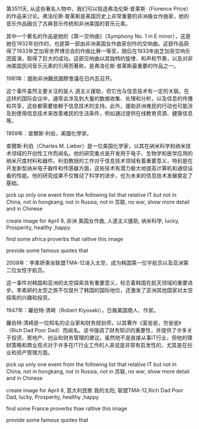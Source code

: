 
第3511天,  从这些著名人物中，我们可以挑选弗洛伦斯·普莱斯（Florence Price）的作品来讨论。弗洛伦斯·普莱斯是美国历史上非常重要的非洲裔女作曲家，她的音乐作品融合了古典音乐传统和非洲美国的音乐元素。

其中一个著名的作品是她的《第一交响曲》（Symphony No. 1 in E minor），这是她在1932年创作的，也是第一部由非洲美国女作曲家创作的交响曲。这部作品获得了1933年芝加哥世界博览会的作曲比赛一等奖，随后在1933年由芝加哥交响乐团首演，取得了巨大的成功。这部交响曲以其独特的旋律、和声和节奏，以及对非洲美国民间音乐元素的引用而著称，是弗洛伦斯·普莱斯最重要的作品之一。

1981年：援助非洲難民國際會議在日内瓦召开。

这个事件虽然主要关注的是人
道主义援助，但它也与信息技术有一定的关联。在这样的国际会议中，通常会涉及到大量的数据收集、处理和分析，以及信息的传播和共享，这些都需要依赖于信息技术的支持。此外，援助非洲难民的行动也可能涉及到使用信息技术来改善难民的生活条件，例如通过提供在线教育资源、健康信息等。


1959年：查爾斯·利伯，美國化學家。

查爾斯·利伯（Charles M. Lieber）是一位美国化学家，以其在纳米科学和纳米技术领域的开创性工作而闻名。他的研究重点是开发用于电子、生物学和医学应用的纳米尺度材料和器件。利伯教授的工作对于信息技术领域有着重要意义，特别是在开发新型纳米电子器件和传感器方面，这些技术有潜力极大地提高计算机和通信设备的性能。他的研究成果不仅推动了科学的进步，也为未来的信息技术发展奠定了基础。







pick up  only one event  from the following list that relative IT but not in China, not in hongkang, not in Russia, not in 苏联, no war, show more detail and in Chinese 

create image for April 9,  非洲 美国女作曲, 人道主义援助, 纳米科学, lucky, Prosperity, healthy ,happy


find some africa proverbs that raltive this image 
 

provide some famous quotes that  
  

2008年：李素妍乘坐联盟TMA-12进入太空，成为韩国第一位宇航员以及亚洲第二位女性宇航员。

这一事件对韩国和亚洲的太空探索具有重要意义，标志着韩国在航天领域的重要进步。李素妍的太空之旅不仅提升了韩国的国际地位，还激发了亚洲其他国家对太空探索的兴趣和投资。

1947年：羅伯特·清崎（Robert Kiyosaki），日裔美国商人、作家。

羅伯特·清崎是一位知名的企业家和财务规划师，以其著作《富爸爸，穷爸爸》（Rich Dad Poor Dad）而闻名。该书强调了财务知识的重要性，并提供了许多关于投资、房地产、创业和财务管理的建议。虽然他不是直接从事IT行业，但他的理财策略和商业观点对于许多在IT行业工作的人来说是非常有启发性的，尤其是在创业和资产管理方面。

pick up  only one event  from the following list that relative IT but not in China, not in hongkang, not in Russia, not in 苏联, no war, show more detail and in Chinese 

create image for April 8,  意大利民歌 我的太阳,  联盟TMA-12,Rich Dad Poor Dad, lucky, Prosperity, healthy ,happy


find some France proverbs thae raltive this image 
 

provide some famous quotes that  
  